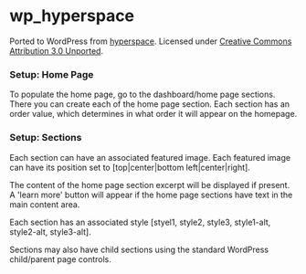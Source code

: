 # wp_hyperspace
Ported to WordPress from [hyperspace](https://html5up.net/hyperspace). Licensed under [Creative Commons Attribution 3.0 Unported](http://creativecommons.org/licenses/by/3.0/).

### Setup: Home Page
To populate the home page, go to the dashboard/home page sections.
There you can create each of the home page section.
Each section has an order value, which determines in what order it will appear on the homepage.

### Setup: Sections
Each section can have an associated featured image.
Each featured image can have its position set to [top|center|bottom left|center|right].

The content of the home page section excerpt will be displayed if present.
A 'learn more' button will appear if the home page sections have text in the main content area.

Each section has an associated style [styel1, style2, style3, style1-alt, style2-alt, style3-alt].

Sections may also have child sections using the standard WordPress child/parent page controls.

